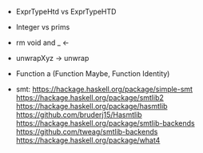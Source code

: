 - ExprTypeHtd vs ExprTypeHTD
- Integer vs prims
- rm void and _ <-
- unwrapXyz -> unwrap
- Function a (Function Maybe, Function Identity)

- smt:
    https://hackage.haskell.org/package/simple-smt
    https://hackage.haskell.org/package/smtlib2
    https://hackage.haskell.org/package/hasmtlib
        https://github.com/bruderj15/Hasmtlib
    https://hackage.haskell.org/package/smtlib-backends
        https://github.com/tweag/smtlib-backends
    https://hackage.haskell.org/package/what4
